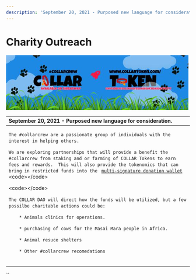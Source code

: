 ```yaml
---
description: 'September 20, 2021 - Purposed new language for consideration.'
---
```


# Charity Outreach

![](../.gitbook/assets/reddit_profile_banner_template_8.jpg)

<table>
  <thead>
    <tr>
      <th style="text-align:left">September 20, 2021 - Purposed new language for consideration.</th>
    </tr>
  </thead>
  <tbody>
    <tr>
      <td style="text-align:left">
        <p><code>The #collarcrew are a passionate group of individuals with the interest in helping others.</code>
        </p>
        <p><code>We are exploring partnerships that will provide a benefit the #collarcrew from staking and or farming of COLLAR Tokens to earn fees and rewards.  This will also provide the tokenomics that can bring in restricted funds into the </code>
          <a
          href="../community/community-engagment/multi-signature-donation-wallet.md"><code>multi-signature donation wallet</code>
            </a>&lt;code&gt;&lt;/code&gt;</p>
        <p>&lt;code&gt;&lt;/code&gt;</p>
        <p><code>The COLLAR DAO will direct how the funds will be utilized, but a few possilbe charitable actions could be:</code>
        </p>
        <p><code>    * Animals clinics for operations.</code>
        </p>
        <p><code>    * purchasing of cows for the Masai Mara people in Africa.</code>
        </p>
        <p><code>    * Animal resuce shelters</code>
        </p>
        <p><code>    * Other #collarcrew recomedations</code>
        </p>
      </td>
    </tr>
    <tr>
      <td style="text-align:left"></td>
    </tr>
    <tr>
      <td style="text-align:left"></td>
    </tr>
    <tr>
      <td style="text-align:left"></td>
    </tr>
  </tbody>
</table>

\`\`

